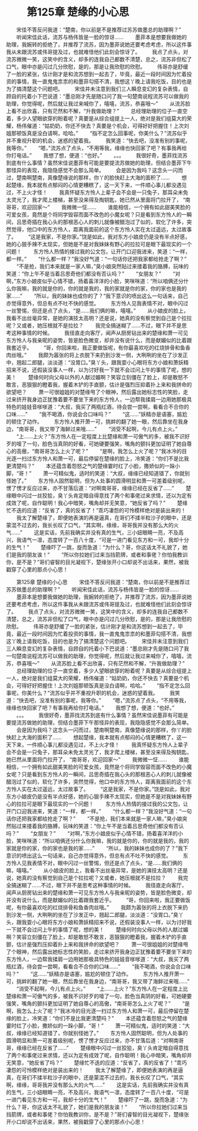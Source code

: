 # 　　第125章 楚缘的小心思
　　宋佳不答反问我道：“楚南，你以前是不是推荐过苏苏做墨总的助理啊？”
　　听闻宋佳此话，流苏与杨伟皆是一脸的惊讶……
　　墨菲本是想要我做她的助理，我婉转的拒绝了，并推荐了流苏，因为墨菲说她还要考虑考虑，所以这件事我从未跟流苏或伟哥提及过，也就难怪他们此刻会惊讶了。
　　我点了点头，对流苏微微一笑，这笑中的含义，却多的连我自己都数不清楚，总之，流苏非但松了口气，眼中亦是闪过几分欣慰，是的，那是让我欣慰的欣慰。
　　伟哥亦是舒缓了一脸的紧张，估计刚才是和流苏想到一起去了，毕竟，最近一段时间因为忙着投资的事情，我一直鬼鬼祟祟的和墨菲勾搭不清，我想这丫晚上请我吃饭，目的也是为了搞清楚这个问题吧。
　　宋佳并未注意到我们三人瞬息变幻的复杂表情，自顾自的托着小下巴说道：“墨总刚才先是随口问了我一句楚南说程流苏可以做我的助理，你觉得呢，然后就让我过来喊你了，嘻嘻，流苏，恭喜哦～”
　　从流苏脸上看不出欣喜，只有茫然和不解，“升我做助理？”
　　总经理助理的位子一直空着，多少人望眼欲穿的盼着呢？真要是从综合组提上一人，绝对是我们组莫大的荣耀，杨伟催道：“姑奶奶，你还不快去？真要是个机会，可得好好把握住！上次刘姐那顿饭真是没白请啊，哈哈。”
　　“指不定怎么回事呢，你美什么？”流苏似乎并不重视升职的机会，迷惑的望着我。
　　我笑道：“快去吧，没准有别的事呢，我等你。”
　　“嗯，”流苏点了点头，“不用等我，缘缘也快回家了吧？有事我再给你打电话。”
　　我想了想，便道：“也好。”
　　。。。
　　我很好奇，墨菲找流苏到底有什么事情？虽然宋佳说墨菲有可能是要提流苏做她的助理，但结合墨菲下午那怪异的表现，我隐隐感觉不会那么简单。
　　会是因为我吗？这念头一闪而过，楚南啊楚南，真像楚缘说的那样，你丫的脸快赶上大海的面积了……
　　想起楚缘，我本就有点郁闷的心情更糟糕了，这一天下来，一件顺心事儿都没遇见过，不上火才怪！
　　我真怀疑东方怜人上辈子会不会是一只兔子，那耳朵未免太灵光了，我才爬上楼梯，甚至没来得及掏钥匙，她已然从里面将门拉开了， “南哥哥，欢迎回家～”
　　我微微一怔……
　　谁能相信，一个拥有如此甜美笑脸的可爱女孩，竟然是个将同学毁容而面不改色的小魔女呢？只是看到东方怜人的一瞬间，吕思奇插在我心头的那根恶心人的刺儿就像被醋泡过了似的，软化了许多，突然觉得，他口中的东方怜人，距离我面前的这个东方怜人实在太过遥远，太过故事了。
　　“这是我家，不是你家。”饶是如此，我对东方小娘皮仍是没有半点好感，她的心狠手辣不太现实，但她是不是对我妹妹有野心的拉拉可是眼下最现实的一个问题！
　　东方怜人热情的接过我的公文包，让开门口迎我进来，笑道：“一样，都一样。”
　　“什么都一样？”我没好气道：“一句话你还把我家都给抢走了啊？”
　　“不是抢，我们本来就是一家人嘛，”臭小娘突然贴过来搂着我的胳膊，玩味的笑道：“你上午不是当着吕思奇他们都没有否认吗？”
　　“女朋友？”
　　“对啊，”东方小娘皮似乎心情不错，扬着喜洋洋的小脸，笑咪咪道：“所以咱俩还分什么你我嘛，我的就是你的，你的就是我的，我的家就是你的家，你的家也是我的家……”
　　“所以，我的妹妹也成你的了？”我下意识的喷出这么一句话来，自己亦觉得意外，但总有点不吐不快的感觉。
　　东方怜人见我表情不对，眼中闪过一丝警惕，但还是点了点头，“是……我们俩的嘛，嘻嘻。”
　　从小娘皮的脸上，我看不出丝毫异常，是她的演技太高明？还是说，她真的没有察觉到自己是个拉拉呢？又或者，她压根就不是拉拉？
　　我完全搞迷糊了……不过，眼下并不是思考这种事情的时候。
　　我径直走向客厅，闻声从厨房钻出来的楚缘和萧一可见东方怜人与我亲昵的姿势，皆是脸色微变，却并没有说什么，而是献媚似的比着跟我套近乎。
　　“哥，你回来啦，我正要做饭呢，有你最喜欢吃的红烧排骨和鱼香肉丝哦。”
　　我颇为嚣张的将上衣脱下来扔到沙发一侧，大咧咧的坐在了沙发正中，翘起二郎腿，淡淡道：“没胃口。”臭丫头，跟我耍小心眼将东方小娘和萧妖精招来不说，还假装没事人一样，以为讨好我一下就不会过问上午的事情了呢，想的美！
　　楚缘何时向父母以外的人献过媚啊？笑容立刻僵在了脸上，却是敢怒不敢言，恶狠狠的瞪着我，握着木铲的手直颤，估计是强烈压抑着扑上来和我拼命的欲望吧？
　　萧一可很姐姐的对楚缘甩了个眼神，然后露出她标志性的笑脸，走过来挤开我身边正犹豫着要不要坐下来的东方怜人，一边帮我揉肩一边用她那极具特色的娃娃音嗲嗲道：“大叔，我买了两瓶红酒，待会尝一尝啊，看看合不合你的口味……”
　　“我不喝酒，你说会合口味吗？”
　　“这……”妖精亦是语塞，尴尬的顿住了动作。
　　东方怜人推开萧一可，挑衅的翻了她一眼，然后靠坐在我身边，“南哥哥，我又带了海鲜过来哦……”
　　“消受不起啊，今儿有点上火。”
　　“上……上火？”东方怜人在一定程度上比楚缘和萧一可傲气的多，被我不识好歹的噎了一句，脸色当真阴的好看，可她硬要强笑，嘴角的颤抖更加证明了她自尊心的高傲，“南哥哥怎么上火了呢？”
　　“是啊，我怎么上火了呢？”我冰冷的目光逐一扫过东方怜人和萧一可，最后停留在楚缘的脸上，冷笑道：“你们不是比我更清楚吗？”
　　本还蕴含着怨怒之气的楚缘霎时红了小脸，撒娇似的一跺小脚，“哥！”
　　萧一可精似鬼，适时的笑道：“大叔，缘缘已经知道错了，你就别怪她了。”
　　东方怜人固然聪明，但为人处事的圆滑明显和萧一可差着级别呢，愣了愣才反应过来，亦不甘落后道：“对啊南哥哥，缘缘已经在反省了……”
　　楚缘眼中闪过一丝狡狯，臭丫头肯定暗自得意找了两个和事佬过来求情，还以为定有成效了呢，自作聪明！我心中暗笑，嘴角却并无笑意，“她反省了吗？”
　　楚缘忙不迭的应道：“反省了，真的反省了！”乖巧凄怨的可怜模样绝对是装出来的！
　　我太了解楚缘了，即便她表演的再是逼真，在哥们不揉半粒沙子的眼中，还是蒙混不过去的，我长长叹了口气，“其实啊，缘缘，哥哥我并没有那么大的火气……”
　　这是实话，先前我确实并没有真的生气，三小妞眼睛一亮，不及高兴，我语气一凛，态度转了一百八十度，“可是一进门看见东方和一可，我却十分的生气！”
　　楚缘吓了一跳，旋而急道：“为什么？哥，你这话太不礼貌了，她们是我的朋友诶！”
　　“所以你拉她们过来当挡箭牌，或者和事佬？你怕我教训你，是不是？”哥们睿智的目光凝视下，楚缘张开小口却说不出话来，果然，被我戳穿了心里的那点小心思！

　　第125章 楚缘的小心思
　　宋佳不答反问我道：“楚南，你以前是不是推荐过苏苏做墨总的助理啊？”
　　听闻宋佳此话，流苏与杨伟皆是一脸的惊讶……
　　墨菲本是想要我做她的助理，我婉转的拒绝了，并推荐了流苏，因为墨菲说她还要考虑考虑，所以这件事我从未跟流苏或伟哥提及过，也就难怪他们此刻会惊讶了。
　　我点了点头，对流苏微微一笑，这笑中的含义，却多的连我自己都数不清楚，总之，流苏非但松了口气，眼中亦是闪过几分欣慰，是的，那是让我欣慰的欣慰。
　　伟哥亦是舒缓了一脸的紧张，估计刚才是和流苏想到一起去了，毕竟，最近一段时间因为忙着投资的事情，我一直鬼鬼祟祟的和墨菲勾搭不清，我想这丫晚上请我吃饭，目的也是为了搞清楚这个问题吧。
　　宋佳并未注意到我们三人瞬息变幻的复杂表情，自顾自的托着小下巴说道：“墨总刚才先是随口问了我一句楚南说程流苏可以做我的助理，你觉得呢，然后就让我过来喊你了，嘻嘻，流苏，恭喜哦～”
　　从流苏脸上看不出欣喜，只有茫然和不解，“升我做助理？”
　　总经理助理的位子一直空着，多少人望眼欲穿的盼着呢？真要是从综合组提上一人，绝对是我们组莫大的荣耀，杨伟催道：“姑奶奶，你还不快去？真要是个机会，可得好好把握住！上次刘姐那顿饭真是没白请啊，哈哈。”
　　“指不定怎么回事呢，你美什么？”流苏似乎并不重视升职的机会，迷惑的望着我。
　　我笑道：“快去吧，没准有别的事呢，我等你。”
　　“嗯，”流苏点了点头，“不用等我，缘缘也快回家了吧？有事我再给你打电话。”
　　我想了想，便道：“也好。”
　　。。。
　　我很好奇，墨菲找流苏到底有什么事情？虽然宋佳说墨菲有可能是要提流苏做她的助理，但结合墨菲下午那怪异的表现，我隐隐感觉不会那么简单。
　　会是因为我吗？这念头一闪而过，楚南啊楚南，真像楚缘说的那样，你丫的脸快赶上大海的面积了……
　　想起楚缘，我本就有点郁闷的心情更糟糕了，这一天下来，一件顺心事儿都没遇见过，不上火才怪！
　　我真怀疑东方怜人上辈子会不会是一只兔子，那耳朵未免太灵光了，我才爬上楼梯，甚至没来得及掏钥匙，她已然从里面将门拉开了， “南哥哥，欢迎回家～”
　　我微微一怔……
　　谁能相信，一个拥有如此甜美笑脸的可爱女孩，竟然是个将同学毁容而面不改色的小魔女呢？只是看到东方怜人的一瞬间，吕思奇插在我心头的那根恶心人的刺儿就像被醋泡过了似的，软化了许多，突然觉得，他口中的东方怜人，距离我面前的这个东方怜人实在太过遥远，太过故事了。
　　“这是我家，不是你家。”饶是如此，我对东方小娘皮仍是没有半点好感，她的心狠手辣不太现实，但她是不是对我妹妹有野心的拉拉可是眼下最现实的一个问题！
　　东方怜人热情的接过我的公文包，让开门口迎我进来，笑道：“一样，都一样。”
　　“什么都一样？”我没好气道：“一句话你还把我家都给抢走了啊？”
　　“不是抢，我们本来就是一家人嘛，”臭小娘突然贴过来搂着我的胳膊，玩味的笑道：“你上午不是当着吕思奇他们都没有否认吗？”
　　“女朋友？”
　　“对啊，”东方小娘皮似乎心情不错，扬着喜洋洋的小脸，笑咪咪道：“所以咱俩还分什么你我嘛，我的就是你的，你的就是我的，我的家就是你的家，你的家也是我的家……”
　　“所以，我的妹妹也成你的了？”我下意识的喷出这么一句话来，自己亦觉得意外，但总有点不吐不快的感觉。
　　东方怜人见我表情不对，眼中闪过一丝警惕，但还是点了点头，“是……我们俩的嘛，嘻嘻。”
　　从小娘皮的脸上，我看不出丝毫异常，是她的演技太高明？还是说，她真的没有察觉到自己是个拉拉呢？又或者，她压根就不是拉拉？
　　我完全搞迷糊了……不过，眼下并不是思考这种事情的时候。
　　我径直走向客厅，闻声从厨房钻出来的楚缘和萧一可见东方怜人与我亲昵的姿势，皆是脸色微变，却并没有说什么，而是献媚似的比着跟我套近乎。
　　“哥，你回来啦，我正要做饭呢，有你最喜欢吃的红烧排骨和鱼香肉丝哦。”
　　我颇为嚣张的将上衣脱下来扔到沙发一侧，大咧咧的坐在了沙发正中，翘起二郎腿，淡淡道：“没胃口。”臭丫头，跟我耍小心眼将东方小娘和萧妖精招来不说，还假装没事人一样，以为讨好我一下就不会过问上午的事情了呢，想的美！
　　楚缘何时向父母以外的人献过媚啊？笑容立刻僵在了脸上，却是敢怒不敢言，恶狠狠的瞪着我，握着木铲的手直颤，估计是强烈压抑着扑上来和我拼命的欲望吧？
　　萧一可很姐姐的对楚缘甩了个眼神，然后露出她标志性的笑脸，走过来挤开我身边正犹豫着要不要坐下来的东方怜人，一边帮我揉肩一边用她那极具特色的娃娃音嗲嗲道：“大叔，我买了两瓶红酒，待会尝一尝啊，看看合不合你的口味……”
　　“我不喝酒，你说会合口味吗？”
　　“这……”妖精亦是语塞，尴尬的顿住了动作。
　　东方怜人推开萧一可，挑衅的翻了她一眼，然后靠坐在我身边，“南哥哥，我又带了海鲜过来哦……”
　　“消受不起啊，今儿有点上火。”
　　“上……上火？”东方怜人在一定程度上比楚缘和萧一可傲气的多，被我不识好歹的噎了一句，脸色当真阴的好看，可她硬要强笑，嘴角的颤抖更加证明了她自尊心的高傲，“南哥哥怎么上火了呢？”
　　“是啊，我怎么上火了呢？”我冰冷的目光逐一扫过东方怜人和萧一可，最后停留在楚缘的脸上，冷笑道：“你们不是比我更清楚吗？”
　　本还蕴含着怨怒之气的楚缘霎时红了小脸，撒娇似的一跺小脚，“哥！”
　　萧一可精似鬼，适时的笑道：“大叔，缘缘已经知道错了，你就别怪她了。”
　　东方怜人固然聪明，但为人处事的圆滑明显和萧一可差着级别呢，愣了愣才反应过来，亦不甘落后道：“对啊南哥哥，缘缘已经在反省了……”
　　楚缘眼中闪过一丝狡狯，臭丫头肯定暗自得意找了两个和事佬过来求情，还以为定有成效了呢，自作聪明！我心中暗笑，嘴角却并无笑意，“她反省了吗？”
　　楚缘忙不迭的应道：“反省了，真的反省了！”乖巧凄怨的可怜模样绝对是装出来的！
　　我太了解楚缘了，即便她表演的再是逼真，在哥们不揉半粒沙子的眼中，还是蒙混不过去的，我长长叹了口气，“其实啊，缘缘，哥哥我并没有那么大的火气……”
　　这是实话，先前我确实并没有真的生气，三小妞眼睛一亮，不及高兴，我语气一凛，态度转了一百八十度，“可是一进门看见东方和一可，我却十分的生气！”
　　楚缘吓了一跳，旋而急道：“为什么？哥，你这话太不礼貌了，她们是我的朋友诶！”
　　“所以你拉她们过来当挡箭牌，或者和事佬？你怕我教训你，是不是？”哥们睿智的目光凝视下，楚缘张开小口却说不出话来，果然，被我戳穿了心里的那点小心思！

